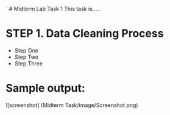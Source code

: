 `  # Midterm Lab Task 1
This task is.....
# STEP 1. Data Cleaning Process
- Step One
- Step Two
- Step Three
# Sample output:
![screenshot] (Midterm Task/image/Screenshot.png)
